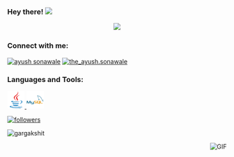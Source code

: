 <h3 align="left">
  Hey there!
  <img src="https://media.giphy.com/media/hvRJCLFzcasrR4ia7z/giphy.gif" width="30">
</h3>

<!-- Typing SVG by DenverCoder1 - https://github.com/DenverCoder1/readme-typing-svg -->
<p align="center">
  <a href="https://github.com/DenverCoder1/readme-typing-svg"><img src="https://readme-typing-svg.herokuapp.com/?lines=I Am %20Welliton%20%20Borges%20;%20 I Am Student%20;
&center=true&width=440&height=45&color=f55c8e&vCenter=true&size=22"></a>
</p>

<h3 align="left">Connect with me:</h3>
<p align="left">
<a href="https://www.linkedin.com/in/welliton-borges-904331190/ " target="blank"><img align="center" src="https://raw.githubusercontent.com/rahuldkjain/github-profile-readme-generator/master/src/images/icons/Social/linked-in-alt.svg" alt="ayush sonawale" height="30" width="40" /></a>
<a href="https://www.instagram.com/welliton.borges/" target="blank"><img align="center" src="https://raw.githubusercontent.com/rahuldkjain/github-profile-readme-generator/master/src/images/icons/Social/instagram.svg" alt="the_ayush.sonawale" height="30" width="40" /></a>


<h3 align="left">Languages and Tools:</h3>
 </a> <a href="https://www.java.com" target="_blank" rel="noreferrer"> <img src="https://raw.githubusercontent.com/devicons/devicon/master/icons/java/java-original.svg" alt="java" width="40" height="40"/> </a> <a href="https://www.mysql.com/" target="_blank" rel="noreferrer"> <img src="https://raw.githubusercontent.com/devicons/devicon/master/icons/mysql/mysql-original-wordmark.svg" alt="mysql" width="40" height="40"/> </a> </p>

<a href="https://github.com/DenverCoder1?tab=followers">
    <img alt="followers" title="Follow me on Github" src="https://custom-icon-badges.herokuapp.com/github/followers/Wellitonborges?color=236ad3&labelColor=1155ba&style=for-the-badge&logo=person-add&label=Follow&logoColor=white"/></a>
    
<p align="left">
  <img
    src="https://komarev.com/ghpvc/?username=wellitonborges"
    alt="gargakshit"
  />
</p>

<img align="right" alt="GIF" src="https://media.giphy.com/media/hrSFdM4rg8VFpXyz2m/giphy.gif" />








